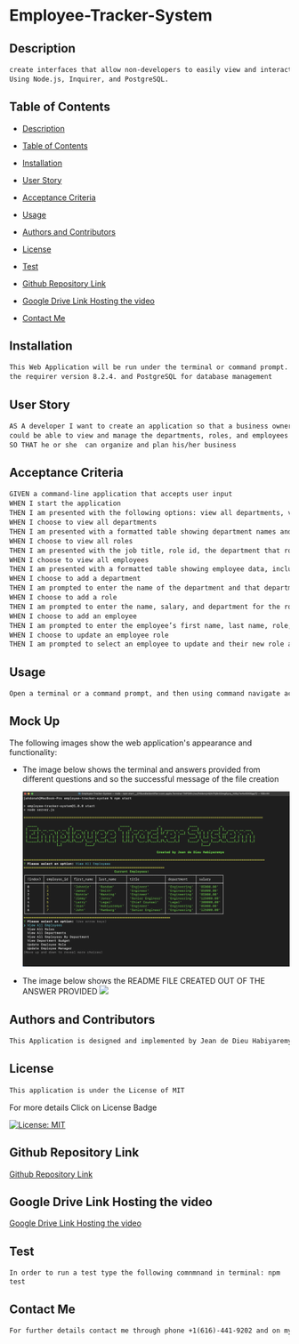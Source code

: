 # Employee-Tracker-System

## Description
```md
create interfaces that allow non-developers to easily view and interact with information stored in databases
Using Node.js, Inquirer, and PostgreSQL.
```
## Table of Contents

- [Description](#describution)
- [Table of Contents](#table-of-contents)
- [Installation](#installation)
- [User Story](#user-story)
- [Acceptance Criteria](#acceptance-criteria)
- [Usage](#usage)

- [Authors and Contributors](#authors-and-contributors)
- [License](#license)
- [Test](#test)
- [Github Repository Link](#github-repository-link)
- [Google Drive Link Hosting the video](#google-drive-link-hosting-the-video)
- [Contact Me](#contact-me)

## Installation
```md
This Web Application will be run under the terminal or command prompt. Installation required will be node so that it will allow to run js (Javascript) 
the requirer version 8.2.4. and PostgreSQL for database management

```
## User Story

```md
AS A developer I want to create an application so that a business owner
could be able to view and manage the departments, roles, and employees in his company
SO THAT he or she  can organize and plan his/her business
```

## Acceptance Criteria
```md
GIVEN a command-line application that accepts user input
WHEN I start the application
THEN I am presented with the following options: view all departments, view all roles, view all employees, add a department, add a role, add an employee, and update an employee role
WHEN I choose to view all departments
THEN I am presented with a formatted table showing department names and department ids
WHEN I choose to view all roles
THEN I am presented with the job title, role id, the department that role belongs to, and the salary for that role
WHEN I choose to view all employees
THEN I am presented with a formatted table showing employee data, including employee ids, first names, last names, job titles, departments, salaries, and managers that the employees report to
WHEN I choose to add a department
THEN I am prompted to enter the name of the department and that department is added to the database
WHEN I choose to add a role
THEN I am prompted to enter the name, salary, and department for the role and that role is added to the database
WHEN I choose to add an employee
THEN I am prompted to enter the employee’s first name, last name, role, and manager, and that employee is added to the database
WHEN I choose to update an employee role
THEN I am prompted to select an employee to update and their new role and this information is updated in the database 
```

## Usage

```md
Open a terminal or a command prompt, and then using command navigate according to the path and reach to the folder containing the project then open the file by using the following command [npm start]. Once the node is installed and requirer version 8.2.4 are installed you will be asked to respond to the questions after responding a question press enter to view the selected item.

```
## Mock Up

The following images show the web application's appearance and functionality:

* The image below shows the terminal and answers provided from different questions and so the successful message of the file creation

    ![](./assets/images/Functionality.png)

* The image below shows the README FILE CREATED OUT OF THE ANSWER PROVIDED
    ![](./images/filecrated.png)
## Authors and Contributors

```md
This Application is designed and implemented by Jean de Dieu Habiyaremye, a 2024 bootcamp students hosted by edx partering with MSU. This application is made possible through different guidance and advice of the Professor Jung and si different Teacher Assistance of the bootcamp
```
## License

```md
This application is under the License of MIT
```

For more details Click on License Badge   

[![License: MIT](https://img.shields.io/badge/License-MIT-yellow.svg)](LICENSE)
## Github Repository Link

[Github Repository Link](https://github.com/jahdona/Employee-Tracker-System)

## Google Drive Link Hosting the video

[Google Drive Link Hosting the video](https://drive.google.com/file/d/1to8YsrusDyP613BpZPjmNMZ2OuJpQIHQ/view)

## Test

```
In order to run a test type the following comnmnand in terminal: npm test
```
## Contact Me

```md
For further details contact me through phone +1(616)-441-9202 and on my Email: jahdonah@yahoo.com
```

